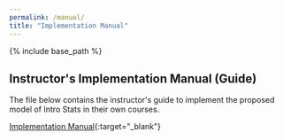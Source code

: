 ```yaml
---
permalink: /manual/
title: "Implementation Manual"
---
```

  
{% include base_path %}

## Instructor's Implementation Manual (Guide)

The file below contains the instructor's guide to implement the proposed model of Intro Stats in their own courses.

[Implementation Manual](https://github.com/IntroToStatNCAT/IntroToStatNCAT.github.io/blob/3833252aac5a7c1ea180febc0481280c56eda63a/files/ImplementationProtocol/TIP-Manual-Draft-v1.pdf){:target="_blank"}
